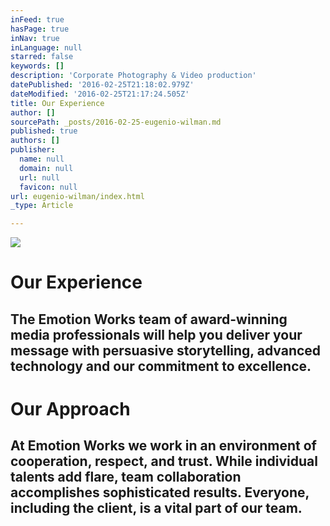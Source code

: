```yaml
---
inFeed: true
hasPage: true
inNav: true
inLanguage: null
starred: false
keywords: []
description: 'Corporate Photography & Video production'
datePublished: '2016-02-25T21:18:02.979Z'
dateModified: '2016-02-25T21:17:24.505Z'
title: Our Experience
author: []
sourcePath: _posts/2016-02-25-eugenio-wilman.md
published: true
authors: []
publisher:
  name: null
  domain: null
  url: null
  favicon: null
url: eugenio-wilman/index.html
_type: Article

---
```

![](https://the-grid-user-content.s3-us-west-2.amazonaws.com/995f2fb8-cc7f-4c9f-8a0d-40d84600a375.jpg)

# Our Experience

## The Emotion Works team of award-winning media professionals will help you deliver your message with persuasive storytelling, advanced technology and our commitment to excellence.

# Our Approach

## At Emotion Works we work in an environment of cooperation, respect, and trust. While individual talents add flare, team collaboration accomplishes sophisticated results. Everyone, including the client, is a vital part of our team.